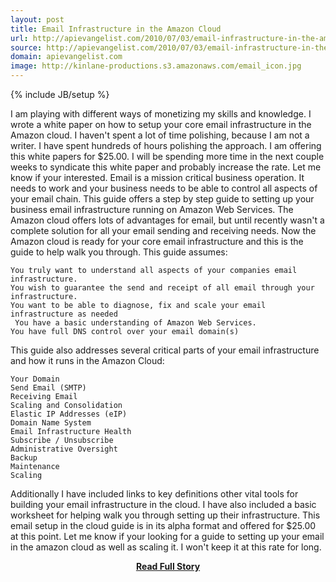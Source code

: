 ```yaml
---
layout: post
title: Email Infrastructure in the Amazon Cloud
url: http://apievangelist.com/2010/07/03/email-infrastructure-in-the-amazon-cloud/
source: http://apievangelist.com/2010/07/03/email-infrastructure-in-the-amazon-cloud/
domain: apievangelist.com
image: http://kinlane-productions.s3.amazonaws.com/email_icon.jpg
---
```

{% include JB/setup %}<p>I am playing with different ways of monetizing my skills and knowledge. I wrote a white paper on how to setup your core email infrastructure in the Amazon cloud. I haven't spent a lot of time polishing, because I am not a writer. I have spent hundreds of hours polishing the approach.
I am offering this white papers for $25.00. I will be spending more time in the next couple weeks to syndicate this white paper and probably increase the rate. Let me know if your interested.
Email is a mission critical business operation. It needs to work and your business needs to be able to control all aspects of your email chain. This guide offers a step by step guide to setting up your business email infrastructure running on Amazon Web Services.
The Amazon cloud offers lots of advantages for email, but until recently wasn't a complete solution for all your email sending and receiving needs. Now the Amazon cloud is ready for your core email infrastructure and this is the guide to help walk you through.
This guide assumes:

	You truly want to understand all aspects of your companies email infrastructure.
	You wish to guarantee the send and receipt of all email through your infrastructure.
	You want to be able to diagnose, fix and scale your email infrastructure as needed
	 You have a basic understanding of Amazon Web Services.
	You have full DNS control over your email domain(s)

This guide also addresses several critical parts of your email infrastructure and how it runs in the Amazon Cloud:

	Your Domain
	Send Email (SMTP)
	Receiving Email
	Scaling and Consolidation
	Elastic IP Addresses (eIP)
	Domain Name System
	Email Infrastructure Health
	Subscribe / Unsubscribe
	Administrative Oversight
	Backup
	Maintenance
	Scaling

Additionally I have included links to key definitions other vital tools for building your email infrastructure in the cloud. I have also included a basic worksheet for helping walk you through setting up their infrastructure.
This email setup in the cloud guide is in its alpha format and offered for $25.00 at this point. Let me know if your looking for a guide to setting up your email in the amazon cloud as well as scaling it. I won't keep it at this rate for long.</p>
<center><p><a href="http://apievangelist.com/2010/07/03/email-infrastructure-in-the-amazon-cloud/" style='padding:25px; font-sze:18px; font-weight: bold;'>Read Full Story</a></p></center>

